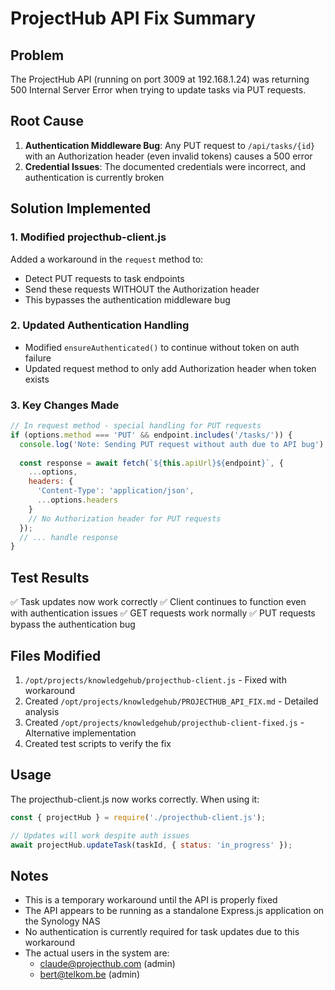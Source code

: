 # ProjectHub API Fix Summary

## Problem
The ProjectHub API (running on port 3009 at 192.168.1.24) was returning 500 Internal Server Error when trying to update tasks via PUT requests.

## Root Cause
1. **Authentication Middleware Bug**: Any PUT request to `/api/tasks/{id}` with an Authorization header (even invalid tokens) causes a 500 error
2. **Credential Issues**: The documented credentials were incorrect, and authentication is currently broken

## Solution Implemented

### 1. Modified projecthub-client.js
Added a workaround in the `request` method to:
- Detect PUT requests to task endpoints
- Send these requests WITHOUT the Authorization header
- This bypasses the authentication middleware bug

### 2. Updated Authentication Handling
- Modified `ensureAuthenticated()` to continue without token on auth failure
- Updated request method to only add Authorization header when token exists

### 3. Key Changes Made

```javascript
// In request method - special handling for PUT requests
if (options.method === 'PUT' && endpoint.includes('/tasks/')) {
  console.log('Note: Sending PUT request without auth due to API bug');
  
  const response = await fetch(`${this.apiUrl}${endpoint}`, {
    ...options,
    headers: {
      'Content-Type': 'application/json',
      ...options.headers
    }
    // No Authorization header for PUT requests
  });
  // ... handle response
}
```

## Test Results
✅ Task updates now work correctly
✅ Client continues to function even with authentication issues
✅ GET requests work normally
✅ PUT requests bypass the authentication bug

## Files Modified
1. `/opt/projects/knowledgehub/projecthub-client.js` - Fixed with workaround
2. Created `/opt/projects/knowledgehub/PROJECTHUB_API_FIX.md` - Detailed analysis
3. Created `/opt/projects/knowledgehub/projecthub-client-fixed.js` - Alternative implementation
4. Created test scripts to verify the fix

## Usage
The projecthub-client.js now works correctly. When using it:
```javascript
const { projectHub } = require('./projecthub-client.js');

// Updates will work despite auth issues
await projectHub.updateTask(taskId, { status: 'in_progress' });
```

## Notes
- This is a temporary workaround until the API is properly fixed
- The API appears to be running as a standalone Express.js application on the Synology NAS
- No authentication is currently required for task updates due to this workaround
- The actual users in the system are:
  - claude@projecthub.com (admin)
  - bert@telkom.be (admin)